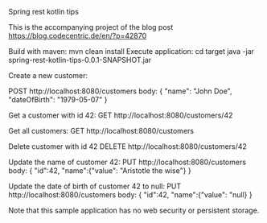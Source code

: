 Spring rest kotlin tips

This is the accompanying project of the blog post https://blog.codecentric.de/en/?p=42870

Build with maven: mvn clean install
Execute application:
cd target
java -jar spring-rest-kotlin-tips-0.0.1-SNAPSHOT.jar

Create a new customer:

POST http://localhost:8080/customers
    body: {
          "name": "John Doe",
          "dateOfBirth": "1979-05-07"
          }

Get a customer with id 42:
GET http://localhost:8080/customers/42

Get all customers:
GET http://localhost:8080/customers

Delete customer with id 42
DELETE http://localhost:8080/customers/42

Update the name of customer 42:
PUT http://localhost:8080/customers
body: {
"id":42,
"name":{"value": "Aristotle the wise"}
}

Update the date of birth of customer 42 to null:
PUT http://localhost:8080/customers
body: {
"id":42,
"name":{"value": "null}
}

Note that this sample application has no web security or persistent storage.